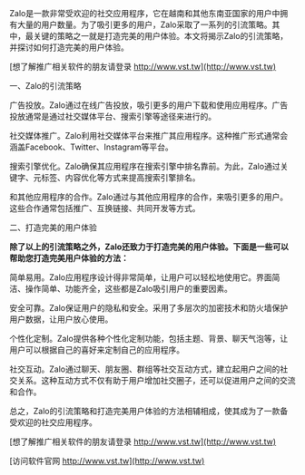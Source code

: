 Zalo是一款非常受欢迎的社交应用程序，它在越南和其他东南亚国家的用户中拥有大量的用户数量。为了吸引更多的用户，Zalo采取了一系列的引流策略。其中，最关键的策略之一就是打造完美的用户体验。本文将揭示Zalo的引流策略，并探讨如何打造完美的用户体验。

[想了解推广相关软件的朋友请登录 http://www.vst.tw](http://www.vst.tw)

一、Zalo的引流策略

广告投放。Zalo通过在线广告投放，吸引更多的用户下载和使用应用程序。广告投放通常是通过社交媒体平台、搜索引擎等途径来进行的。

社交媒体推广。Zalo利用社交媒体平台来推广其应用程序。这种推广形式通常会涵盖Facebook、Twitter、Instagram等平台。

搜索引擎优化。Zalo确保其应用程序在搜索引擎中排名靠前。为此，Zalo通过关键字、元标签、内容优化等方式来提高搜索引擎排名。

和其他应用程序的合作。Zalo通过与其他应用程序的合作，来吸引更多的用户。这些合作通常包括推广、互换链接、共同开发等方式。

二、打造完美的用户体验

**除了以上的引流策略之外，Zalo还致力于打造完美的用户体验。下面是一些可以帮助您打造完美用户体验的方法：**

简单易用。Zalo应用程序设计得非常简单，让用户可以轻松地使用它。界面简洁、操作简单、功能齐全，这些都是Zalo吸引用户的重要因素。

安全可靠。Zalo保证用户的隐私和安全。采用了多层次的加密技术和防火墙保护用户数据，让用户放心使用。

个性化定制。Zalo提供各种个性化定制功能，包括主题、背景、聊天气泡等，让用户可以根据自己的喜好来定制自己的应用程序。

社交互动。Zalo通过聊天、朋友圈、群组等社交互动方式，建立起用户之间的社交关系。这种互动方式不仅有助于用户增加社交圈子，还可以促进用户之间的交流和合作。

总之，Zalo的引流策略和打造完美用户体验的方法相辅相成，使其成为了一款备受欢迎的社交应用程序。

[想了解推广相关软件的朋友请登录 http://www.vst.tw](http://www.vst.tw)


[访问软件官网 http://www.vst.tw](http://www.vst.tw)
